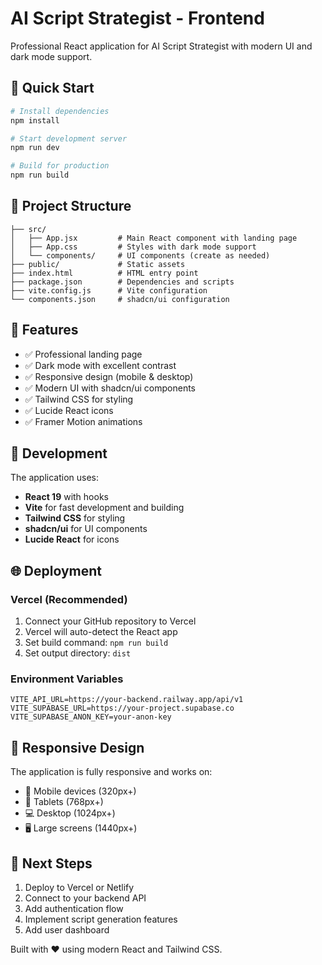 # AI Script Strategist - Frontend

Professional React application for AI Script Strategist with modern UI and dark mode support.

## 🚀 Quick Start

```bash
# Install dependencies
npm install

# Start development server
npm run dev

# Build for production
npm run build
```

## 📁 Project Structure

```
├── src/
│   ├── App.jsx         # Main React component with landing page
│   ├── App.css         # Styles with dark mode support
│   └── components/     # UI components (create as needed)
├── public/             # Static assets
├── index.html          # HTML entry point
├── package.json        # Dependencies and scripts
├── vite.config.js      # Vite configuration
└── components.json     # shadcn/ui configuration
```

## 🎨 Features

- ✅ Professional landing page
- ✅ Dark mode with excellent contrast
- ✅ Responsive design (mobile & desktop)
- ✅ Modern UI with shadcn/ui components
- ✅ Tailwind CSS for styling
- ✅ Lucide React icons
- ✅ Framer Motion animations

## 🔧 Development

The application uses:
- **React 19** with hooks
- **Vite** for fast development and building
- **Tailwind CSS** for styling
- **shadcn/ui** for UI components
- **Lucide React** for icons

## 🌐 Deployment

### Vercel (Recommended)
1. Connect your GitHub repository to Vercel
2. Vercel will auto-detect the React app
3. Set build command: `npm run build`
4. Set output directory: `dist`

### Environment Variables
```
VITE_API_URL=https://your-backend.railway.app/api/v1
VITE_SUPABASE_URL=https://your-project.supabase.co
VITE_SUPABASE_ANON_KEY=your-anon-key
```

## 📱 Responsive Design

The application is fully responsive and works on:
- 📱 Mobile devices (320px+)
- 📱 Tablets (768px+)
- 💻 Desktop (1024px+)
- 🖥️ Large screens (1440px+)

## 🎯 Next Steps

1. Deploy to Vercel or Netlify
2. Connect to your backend API
3. Add authentication flow
4. Implement script generation features
5. Add user dashboard

Built with ❤️ using modern React and Tailwind CSS.

